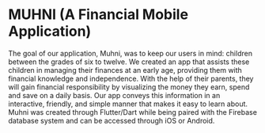 # MUHNI (A Financial Mobile Application)

The goal of our application, Muhni, was to keep our users in mind: children between the grades of six to twelve. We created an app that assists these children in managing their finances at an early age, providing them with financial knowledge and independence. With the help of their parents, they will gain financial responsibility by visualizing the money they earn, spend and save on a daily basis. Our app conveys this information in an interactive, friendly, and simple manner that makes it easy to learn about. Muhni was created through Flutter/Dart while being paired with the Firebase database system and can be accessed through iOS or Android.
